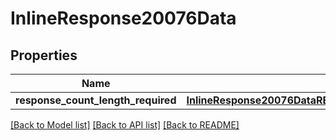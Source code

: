# InlineResponse20076Data

## Properties
Name | Type | Description | Notes
------------ | ------------- | ------------- | -------------
**response_count_length_required** | [**InlineResponse20076DataRESPONSECOUNTLENGTHREQUIRED**](InlineResponse20076DataRESPONSECOUNTLENGTHREQUIRED.md) |  | [optional] 

[[Back to Model list]](../README.md#documentation-for-models) [[Back to API list]](../README.md#documentation-for-api-endpoints) [[Back to README]](../README.md)

